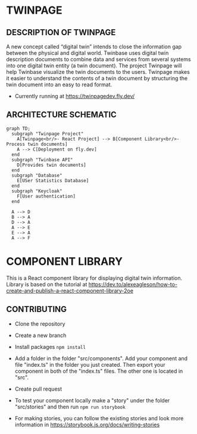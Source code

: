 # TWINPAGE
## DESCRIPTION OF TWINPAGE
A new concept called “digital twin” intends to close the information gap between the physical and digital world. Twinbase uses digital twin description documents to combine data and services from several systems into one digital twin entity (a twin document). The project Twinpage will help Twinbase visualize the twin documents to the users. Twinpage makes it easier to understand the contents of a twin document by structuring the twin document into an easy to read format.
- Currently running at https://twinpagedev.fly.dev/

## ARCHITECTURE SCHEMATIC

```mermaid
graph TD;
  subgraph "Twinpage Project" 
    A[Twinpage<br/>- React Project] --> B[Component Library<br/>- Process twin documents]
    A --> C[Deployment on fly.dev]
  end
  subgraph "Twinbase API" 
    D[Provides twin documents]
  end
  subgraph "Database" 
    E[USer Statistics Database]
  end
  subgraph "Keycloak" 
    F[User authentication]
  end
  
  A --> D
  B --> A
  D --> A
  A --> E
  E --> A
  A --> F
```

# COMPONENT LIBRARY
This is a React component library for displaying digital twin information. Library is based on the tutorial at https://dev.to/alexeagleson/how-to-create-and-publish-a-react-component-library-2oe

## CONTRIBUTING

- Clone the repository
- Create a new branch
- Install packages ```npm install```
- Add a folder in the folder "src/components". Add your component and file "index.ts" in the folder you just created. Then export your component in both of the "index.ts" files. The other one is located in "src".
- Create pull request 

- To test your component locally make a "story" under the folder "src/stories" and then run ```npm run storybook```
- For making stories, you can follow the existing stories and look more information in https://storybook.js.org/docs/writing-stories
